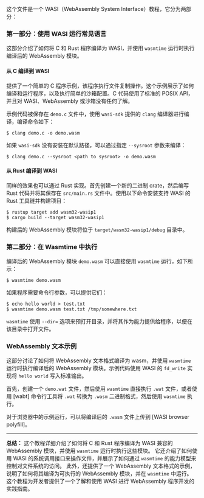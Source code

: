 这个文件是一个 WASI（WebAssembly System Interface）教程，它分为两部分：

### 第一部分：使用 WASI 运行常见语言
这部分介绍了如何将 C 和 Rust 程序编译为 WASI，并使用 `wasmtime` 运行时执行编译后的 WebAssembly 模块。

#### 从 C 编译到 WASI
提供了一个简单的 C 程序示例，该程序执行文件复制操作。这个示例展示了如何编译和运行程序，以及执行简单的沙箱配置。C 代码使用了标准的 POSIX API，并且对 WASI、WebAssembly 或沙箱没有任何了解。

示例代码被保存在 `demo.c` 文件中，使用 `wasi-sdk` 提供的 `clang` 编译器进行编译，编译命令如下：
```shell
$ clang demo.c -o demo.wasm
```
如果 `wasi-sdk` 没有安装在默认路径，可以通过指定 `--sysroot` 参数来编译：
```shell
$ clang demo.c --sysroot <path to sysroot> -o demo.wasm
```

#### 从 Rust 编译到 WASI
同样的效果也可以通过 Rust 实现。首先创建一个新的二进制 crate，然后编写 Rust 代码并将其保存在 `src/main.rs` 文件中。使用以下命令安装支持 WASI 的 Rust 工具链并构建项目：
```shell
$ rustup target add wasm32-wasip1
$ cargo build --target wasm32-wasip1
```
构建后的 WebAssembly 模块将位于 `target/wasm32-wasip1/debug` 目录中。

### 第二部分：在 Wasmtime 中执行
编译后的 WebAssembly 模块 `demo.wasm` 可以直接使用 `wasmtime` 运行，如下所示：
```shell
$ wasmtime demo.wasm
```
如果程序需要命令行参数，可以提供它们：
```shell
$ echo hello world > test.txt
$ wasmtime demo.wasm test.txt /tmp/somewhere.txt
```
`wasmtime` 使用 `--dir=` 选项来预打开目录，并将其作为能力提供给程序，以便在该目录中打开文件。

### WebAssembly 文本示例
这部分讨论了如何将 WebAssembly 文本格式编译为 wasm，并使用 `wasmtime` 运行时执行编译后的 WebAssembly 模块。示例代码使用 WASI 的 `fd_write` 实现将 `hello world` 写入标准输出。

首先，创建一个 `demo.wat` 文件，然后使用 `wasmtime` 直接执行 `.wat` 文件，或者使用 [wabt] 命令行工具将 `.wat` 转换为 `.wasm` 二进制格式，然后使用 `wasmtime` 执行。

对于浏览器中的示例运行，可以将编译后的 `.wasm` 文件上传到 [WASI browser polyfill]。

---

**总结：**
这个教程详细介绍了如何将 C 和 Rust 程序编译为 WASI 兼容的 WebAssembly 模块，并使用 `wasmtime` 运行时执行这些模块。
它还介绍了如何使用 WASI 的系统调用接口来操作文件，并展示了如何通过 `wasmtime` 的能力模型来控制对文件系统的访问。
此外，还提供了一个 WebAssembly 文本格式的示例，说明了如何将其编译为可执行的 WebAssembly 模块，并在 `wasmtime` 中运行。
这个教程为开发者提供了一个了解和使用 WASI 进行 WebAssembly 程序开发的实践指南。
